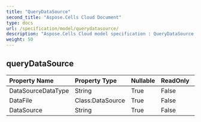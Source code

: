 ```yaml
---
title: "QueryDataSource"
second_title: "Aspose.Cells Cloud Document"
type: docs
url: /specification/model/querydatasource/
description: "Aspose.Cells Cloud model specification : QueryDataSource. Effortlessly handle Excel and other spreadsheet documents with features like opening, generating, editing, splitting, merging, comparing, and converting."
weight: 50
---
```


## **queryDataSource**

 

| Property Name | Property Type | Nullable |  ReadOnly | DefaultValue | Description | 
| :- | :- | :- |:- |  :- | :- |
| DataSourceDataType | String | True |  False |  |  |  
| DataFile | Class:DataSource | True |  False |  |  |  
| DataSource | String | True |  False |  |  |  

